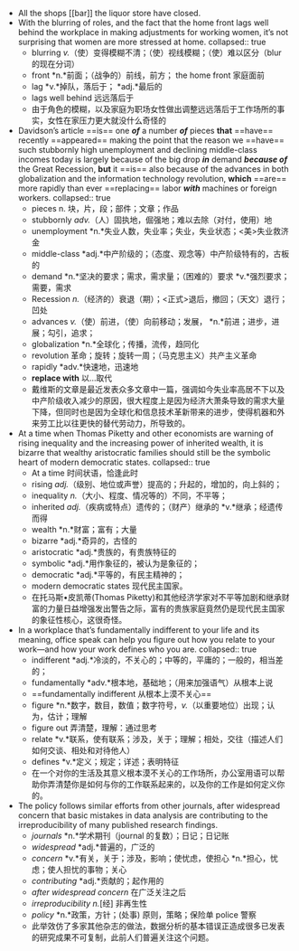 - All the shops [[bar]] the liquor store have closed.
- With the blurring of roles, and the fact that the home front lags well behind the workplace in making adjustments for working women, it’s not surprising that women are more stressed at home.
  collapsed:: true
	- blurring *v.*（使）变得模糊不清；（使）视线模糊；（使）难以区分（blur 的现在分词）
	- front *n.*前面；（战争的）前线，前方； the home front  家庭面前
	- lag *v.*掉队，落后于； *adj.*最后的
	- lags well behind  远远落后于
	- 由于角色的模糊，以及家庭为职场女性做出调整远远落后于工作场所的事实，女性在家压力更大就没什么奇怪的
- Davidson’s article ==is== one ***of*** a number ***of*** pieces **that** ==have== recently ==appeared== making the point that the reason we ==have== such stubbornly high unemployment and declining middle-class incomes today is largely because of the big drop ***in*** demand ***because of*** the Great Recession, **but** it ==is== also because of the advances in both globalization and the information technology revolution, **which** ==are== more rapidly than ever ==replacing== labor ***with*** machines or foreign workers.
  collapsed:: true
	- pieces  n. 块，片，段；部件；文章；作品
	- stubbornly  *adv.*（人）固执地，倔强地；难以去除（对付，使用）地
	- unemployment  *n.*失业人数，失业率；失业，失业状态；<美>失业救济金
	- middle-class *adj.*中产阶级的；（态度、观念等）中产阶级特有的，古板的
	- demand  *n.*坚决的要求；需求，需求量；（困难的）要求 *v.*强烈要求；需要，需求
	- Recession *n.*（经济的）衰退（期）；<正式>退后，撤回；（天文）退行；凹处
	- advances  *v.*（使）前进，（使）向前移动；发展， *n.*前进；进步，进展；勾引，追求；
	- globalization *n.*全球化；传播，流传，趋同化
	- revolution 革命；旋转；旋转一周；（马克思主义）共产主义革命
	- rapidly *adv.*快速地，迅速地
	- **replace with** 以…取代
	- 戴维斯的文章是最近发表众多文章中一篇，强调如今失业率高居不下以及中产阶级收入减少的原因，很大程度上是因为经济大萧条导致的需求大量下降，但同时也是因为全球化和信息技术革新带来的进步，使得机器和外来劳工比以往更快的替代劳动力，所导致的。
- At a time when Thomas Piketty and other economists are warning of rising inequality and the increasing power of inherited wealth, it is bizarre that wealthy aristocratic families should still be the symbolic heart of modern democratic states.
  collapsed:: true
	- At a time 时间状语，恰逢此时
	- rising *adj.*（级别、地位或声誉）提高的；升起的，增加的，向上斜的；
	- inequality  *n.*（大小、程度、情况等的）不同，不平等；
	- inherited  *adj.*（疾病或特点）遗传的；（财产）继承的 *v.*继承；经遗传而得
	- wealth  *n.*财富；富有；大量
	- bizarre  *adj.*奇异的，古怪的
	- aristocratic *adj.*贵族的，有贵族特征的
	- symbolic *adj.*用作象征的，被认为是象征的；
	- democratic *adj.*平等的，有民主精神的；
	- modern democratic states 现代民主国家。
	- 在托马斯•皮凯蒂(Thomas Piketty)和其他经济学家对不平等加剧和继承财富的力量日益增强发出警告之际，富有的贵族家庭竟然仍是现代民主国家的象征性核心，这很奇怪。
- In a workplace that’s fundamentally indifferent to your life and its meaning, office speak can help you figure out how you relate to your work—and how your work defines who you are.
  collapsed:: true
	- indifferent *adj.*冷淡的，不关心的；中等的，平庸的；一般的，相当差的；
	- fundamentally  *adv.*根本地，基础地；（用来加强语气）从根本上说
	- ==fundamentally indifferent 从根本上漠不关心==
	- figure *n.*数字，数目，数值；数字符号，*v.*（以重要地位）出现；认为，估计；理解
	- figure out  弄清楚，理解：通过思考
	- relate *v.*联系，使有联系；涉及，关于；理解；相处，交往（描述人们如何交谈、相处和对待他人）
	- defines  *v.*定义；规定；详述；表明特征
	- 在一个对你的生活及其意义根本漠不关心的工作场所，办公室用语可以帮助你弄清楚你是如何与你的工作联系起来的，以及你的工作是如何定义你的。
- The policy follows similar efforts from other journals, after widespread concern that basic mistakes in data analysis are contributing to the irreproducibility of many published research findings.
	- *journals* *n.*学术期刊（journal 的复数）；日记；日记账
	- *widespread* *adj.*普遍的，广泛的
	- *concern* *v.*有关，关于；涉及，影响；使忧虑，使担心 *n.*担心，忧虑；使人担忧的事物；关心
	- *contributing* *adj.*贡献的；起作用的
	- *after widespread concern* 在广泛关注之后
	- *irreproducibility*  *n.*[经] 非再生性
	- *policy* *n.*政策，方针；(处事) 原则，策略；保险单 police 警察
	- 此举效仿了多家其他杂志的做法，数据分析的基本错误正造成很多已发表的研究成果不可复制，此前人们普遍关注这个问题。